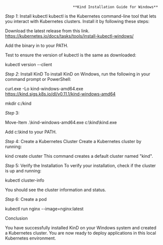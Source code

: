                                    **Kind Installation Guide for Windows**

*Step 1*: Install kubectl
kubectl is the Kubernetes command-line tool that lets you interact with Kubernetes clusters. Install it by following these steps:

Download the latest release from this link. https://kubernetes.io/docs/tasks/tools/install-kubectl-windows/

Add the binary in to your PATH.

Test to ensure the version of kubectl is the same as downloaded:

kubectl version --client

*Step 2*: Install KinD
To install KinD on Windows, run the following in your command prompt or PowerShell:


curl.exe -Lo kind-windows-amd64.exe https://kind.sigs.k8s.io/dl/v0.11.1/kind-windows-amd64

mkdir c:/kind

*Step* 3:

Move-Item .\kind-windows-amd64.exe c:\kind\kind.exe

Add c:\kind to your PATH.

*Step* 4: Create a Kubernetes Cluster
Create a Kubernetes cluster by running:

kind create cluster
This command creates a default cluster named "kind".

*Step* 5: Verify the Installation
To verify your installation, check if the cluster is up and running:

kubectl cluster-info

You should see the cluster information and status.

*Step* 6: Create a pod

kubectl run nginx --image=nginx:latest

Conclusion

You have successfully installed KinD on your Windows system and created a Kubernetes cluster. You are now ready to deploy applications in this local Kubernetes environment.
